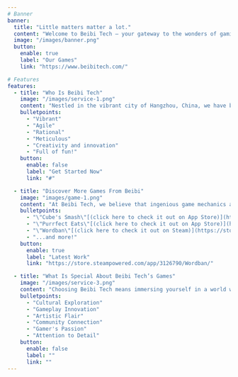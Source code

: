 ```yaml
---
# Banner
banner:
  title: "Little matters matter a lot."
  content: "Welcome to Beibi Tech – your gateway to the wonders of gaming. "
  image: "/images/banner.png"
  button:
    enable: true
    label: "Our Games"
    link: "https://www.beibitech.com/"

# Features
features:    
  - title: "Who Is Beibi Tech"
    image: "/images/service-1.png"
    content: "Nestled in the vibrant city of Hangzhou, China, we have been committed since August 2023 to infusing profound fun into the soul of every game we create. At Beibi Tech, we are more than just game developers; we are the architects of joy."
    bulletpoints:
      - "Vibrant"
      - "Agile"
      - "Rational"
      - "Meticulous"
      - "Creativity and innovation"
      - "Full of fun!"
    button:
      enable: false
      label: "Get Started Now"
      link: "#"

  - title: "Discover More Games From Beibi"
    image: "images/game-1.png"
    content: "At Beibi Tech, we believe that ingenious game mechanics and heart-touching details are the wellspring of indie gaming delight. Here are our games:"
    bulletpoints:
      - "\"Cube's Smash\"[(click here to check it out on App Store)](https://apps.apple.com/us/app/cubes-smash/id6474254883): a casual puzzle game where you can revel in the exhilarating audio-visual effects of cube collisions. Challenge your intellectual limits and unwind in the delightful world of casual gaming."
      - "\"Purrfect Eats\"[(click here to check it out on App Store)](https://apps.apple.com/us/app/purrfect-eats/id6480464315): Easily manage a Chinese eatery in this relaxing idle game with your cat colleagues. Strategize upgrades, and savor the pure joy of running your own restaurant."
      - "\"Wordban\"[(click here to check it out on Steam)](https://store.steampowered.com/app/3126790/Wordban/): a text-based box-pushing game where you control \"Wordo\" to push boxes and trigger each level's rules, altering the boxes' layout, quantity, and even attributes. With over 100 unique levels, Wordo is waiting to explore with you!"
      - "...and more!"
    button:
      enable: true
      label: "Latest Work"
      link: "https://store.steampowered.com/app/3126790/Wordban/"

  - title: "What Is Special About Beibi Tech’s Games"
    image: "/images/service-3.png"
    content: "Choosing Beibi Tech means immersing yourself in a world where every detail is a piece of our passion for gaming, each designed to create an experience you'll treasure."
    bulletpoints:
      - "Cultural Exploration"
      - "Gameplay Innovation"
      - "Artistic Flair"
      - "Community Connection"
      - "Gamer's Passion"
      - "Attention to Detail"
    button:
      enable: false
      label: ""
      link: ""
---
```

